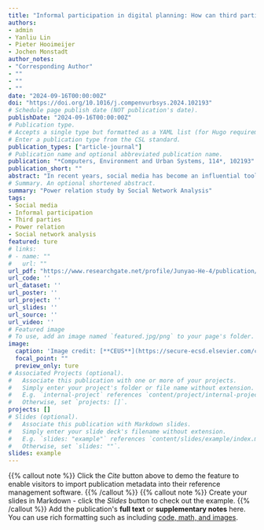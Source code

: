 ```yaml
---
title: "Informal participation in digital planning: How can third parties use social media to shift power relations in planning?"
authors:
- admin
- Yanliu Lin
- Pieter Hooimeijer
- Jochen Monstadt
author_notes:
- "Corresponding Author"
- ""
- ""
- ""
date: "2024-09-16T00:00:00Z"
doi: "https://doi.org/10.1016/j.compenvurbsys.2024.102193"
# Schedule page publish date (NOT publication's date).
publishDate: "2024-09-16T00:00:00Z"
# Publication type.
# Accepts a single type but formatted as a YAML list (for Hugo requirements).
# Enter a publication type from the CSL standard.
publication_types: ["article-journal"]
# Publication name and optional abbreviated publication name.
publication: "*Computers, Environment and Urban Systems, 114*, 102193"
publication_short: ""
abstract: "In recent years, social media has become an influential tool for engaging various participants and facilitating inclusivity in digital planning. While many studies highlight local governments' use of social media for formal participation, limited research assesses its impact on power dynamics in informal participation. This study aims to fill the gap by identifying key features of social media that facilitate informal participation and applying Castells' four forms of network power to understand power dynamics among civil society, journalism, citizens, and governments in planning processes. It also develops a novel mixed-methods approach that combines social media scraping, social network analysis (SNA), semi-structured interviews, and field observation. This approach is applied to investigate the Enning Road regeneration project in Guangzhou as a case study. Analyzing data from China's Weibo, the study reveals network disputes across three dimensions: graph, community, and network statistics. Hyperlink-Induced Topic Search (HITS) and community detection results suggest that civil society and journalism have substantial networked power as they strategically utilize social media to promote collaboration, mobilize citizens, and foster communities. They also excise network-making power by switching online and offline networks, thereby transmitting online debate to a wide range of audiences and compelling local governments to shift planning priorities from demolitions to preservation."
# Summary. An optional shortened abstract.
summary: "Power relation study by Social Network Analysis"
tags:
- Social media
- Informal participation
- Third parties
- Power relation
- Social network analysis
featured: ture
# links:
# - name: ""
#   url: ""
url_pdf: "https://www.researchgate.net/profile/Junyao-He-4/publication/384113463_Informal_participation_in_digital_planning_How_can_third_parties_use_social_media_to_shift_power_relations_in_planning/links/66eb50596b101f6fa4f0acd7/Informal-participation-in-digital-planning-How-can-third-parties-use-social-media-to-shift-power-relations-in-planning.pdf?origin=publicationDetail&_sg%5B0%5D=58-WrZveMNTIowQ7xaeC5yghRjmz5-8JKTU1USEzbGxFLScGipnSmdaMYCK4JRkzoj5mShNUlA6jDDaAEUXqkQ.0BfZMSuwAk0X5vXMjMf-zw9v2UivU7fRpWDUqU1gcpOukloh5O4SDzBkYl4K9DBvIzIHR_1ZgJjehdWXzSs33w&_sg%5B1%5D=9fgBUMe70kEf9Y-xNK621qdo75hOt3GRppAs4pH13wvETCr7AAx-o-Vp0WTw4OcHpsJ-Ph1TAnEOHkAAWZL2pOBvGC-q2RnUacROAbE2tNI7.0BfZMSuwAk0X5vXMjMf-zw9v2UivU7fRpWDUqU1gcpOukloh5O4SDzBkYl4K9DBvIzIHR_1ZgJjehdWXzSs33w&_iepl=&_rtd=eyJjb250ZW50SW50ZW50IjoibWFpbkl0ZW0ifQ%3D%3D&_tp=eyJjb250ZXh0Ijp7ImZpcnN0UGFnZSI6InB1YmxpY2F0aW9uIiwicGFnZSI6InB1YmxpY2F0aW9uIiwicHJldmlvdXNQYWdlIjoicHJvZmlsZSIsInBvc2l0aW9uIjoicGFnZUhlYWRlciJ9fQ"
url_code: ''
url_dataset: ''
url_poster: ''
url_project: ''
url_slides: ''
url_source: ''
url_video: ''
# Featured image
# To use, add an image named `featured.jpg/png` to your page's folder. 
image:
  caption: 'Image credit: [**CEUS**](https://secure-ecsd.elsevier.com/covers/80/Tango2/large/01989715.jpg)'
  focal_point: ""
  preview_only: ture
# Associated Projects (optional).
#   Associate this publication with one or more of your projects.
#   Simply enter your project's folder or file name without extension.
#   E.g. `internal-project` references `content/project/internal-project/index.md`.
#   Otherwise, set `projects: []`.
projects: []
# Slides (optional).
#   Associate this publication with Markdown slides.
#   Simply enter your slide deck's filename without extension.
#   E.g. `slides: "example"` references `content/slides/example/index.md`.
#   Otherwise, set `slides: ""`.
slides: example
---
```

{{% callout note %}}
Click the *Cite* button above to demo the feature to enable visitors to import publication metadata into their reference management software.
{{% /callout %}}
{{% callout note %}}
Create your slides in Markdown - click the *Slides* button to check out the example.
{{% /callout %}}
Add the publication's **full text** or **supplementary notes** here. You can use rich formatting such as including [code, math, and images](https://docs.hugoblox.com/content/writing-markdown-latex/).
